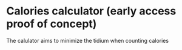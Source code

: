 # Calories calculator (early access proof of concept)

The calulator aims to minimize the tidium when counting calories 